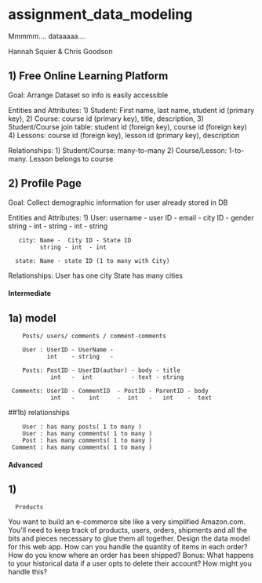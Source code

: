 # assignment_data_modeling
Mmmmm.... dataaaaa....

Hannah Squier & Chris Goodson

## 1) Free Online Learning Platform
  Goal: Arrange Dataset so info is easily accessible

  Entities and Attributes:
    1) Student: First name, last name, student id (primary key),
    2) Course: course id (primary key), title, description,
    3) Student/Course join table: student id (foreign key), course id (foreign key)
    4) Lessons: course id (foreign key), lesson id (primary key), description

  Relationships:
    1) Student/Course: many-to-many
    2) Course/Lesson: 1-to-many. Lesson belongs to course

## 2) Profile Page
  Goal: Collect demographic information for user already stored in DB

  Entities and Attributes:
    1) User: username - user ID - email  - city ID - gender
              string  -  int  -  string  -  int    -  string

       city: Name -  City ID - State ID 
             string - int  - int

      state: Name - state ID (1 to many with City)      

  Relationships:
        User has one city
        State has many cities


#### Intermediate 

## 1a) model

        Posts/ users/ comments / comment-comments

        User : UserID - UserName -  
               int    - string   - 

        Posts: PostID - UserID(author) - body - title 
                int   -  int           - text - string

     Comments: UserID - CommentID  - PostID - ParentID - body
                int   -    int     -  int   -   int    -  text



##1b) relationships
        
        User : has many posts( 1 to many )
        User : has many comments( 1 to many )
        Post : has many comments( 1 to many ) 
     Comment : has many comments( 1 to many )


#### Advanced

## 1)

      Products


You want to build an e-commerce site like a very simplified Amazon.com. You'll need to keep track of products, users, orders, shipments and all the bits and pieces necessary to glue them all together. Design the data model for this web app. How can you handle the quantity of items in each order? How do you know where an order has been shipped? Bonus: What happens to your historical data if a user opts to delete their account? How might you handle this?